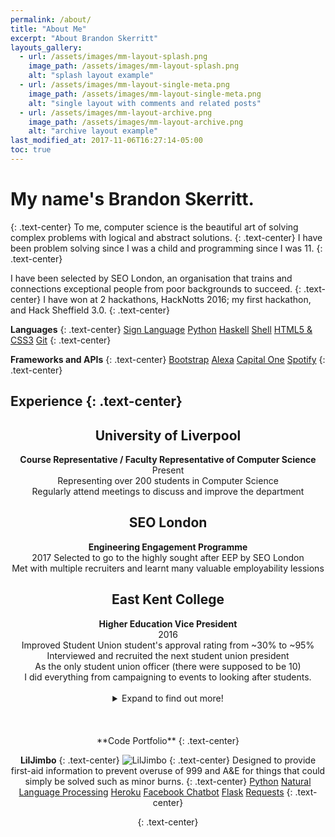 ```yaml
---
permalink: /about/
title: "About Me"
excerpt: "About Brandon Skerritt"
layouts_gallery:
  - url: /assets/images/mm-layout-splash.png
    image_path: /assets/images/mm-layout-splash.png
    alt: "splash layout example"
  - url: /assets/images/mm-layout-single-meta.png
    image_path: /assets/images/mm-layout-single-meta.png
    alt: "single layout with comments and related posts"
  - url: /assets/images/mm-layout-archive.png
    image_path: /assets/images/mm-layout-archive.png
    alt: "archive layout example"
last_modified_at: 2017-11-06T16:27:14-05:00
toc: true
---
```

<style>
ul {
  list-style-position: inside;
}
</style>


<h1>My name's Brandon Skerritt.</h1>
{: .text-center}
To me, computer science is the beautiful art of solving complex problems with logical and abstract solutions.
{: .text-center}
I have been problem solving since I was a child and programming since I was 11.
{: .text-center}

I have been selected by SEO London, an organisation that trains and connections exceptional people from poor backgrounds to succeed.
{: .text-center}
I have won at 2 hackathons, HackNotts 2016; my first hackathon, and Hack Sheffield 3.0.
{: .text-center}

**Languages**
{: .text-center}
<a href="#" class="btn btn--primary">Sign Language</a>
<a href="#" class="btn btn--primary">Python</a>
<a href="#" class="btn btn--primary">Haskell</a>
<a href="#" class="btn btn--primary">Shell</a>
<a href="#" class="btn btn--primary">HTML5 & CSS3</a>
<a href="#" class="btn btn--primary">Git</a>
{: .text-center}



**Frameworks and APIs**
{: .text-center}
<a href="#" class="btn btn--primary">Bootstrap</a>
<a href="#" class="btn btn--primary">Alexa</a>
<a href="#" class="btn btn--primary">Capital One</a>
<a href="#" class="btn btn--primary">Spotify</a>
{: .text-center}

**Experience**
{: .text-center}  
---
<center>
<h2>University of Liverpool</h2>
<b>Course Representative / Faculty Representative of Computer Science</b><br>
Present <br>
Representing over 200 students in Computer Science<br>
Regularly attend meetings to discuss and improve the department
<br>

<h2>SEO London</h2>
<b>Engineering Engagement Programme</b><br>
2017
Selected to go to the highly sought after EEP by SEO London<br>
Met with multiple recruiters and learnt many valuable employability lessions
<br>

<h2>East Kent College</h2>
<b>Higher Education Vice President</b><br>
2016<br>
Improved Student Union student's approval rating from ~30% to ~95%<br>
Interviewed and recruited the next student union president<br>
As the only student union officer (there were supposed to be 10)<br>
I did everything from campaigning to events to looking after students.<br>


<br>


<details><summary>Expand to find out more!</summary><p>

**University of Liverpool**
  {: .text-center}
  Computer Science Tutor
  {: .text-center}
  Present
  {: .text-center}
  * Tutoring year 11 school students in Computer Science
  {: .text-center}

    **IDI Sprachen- und Dolmetscher-Institut**
  {: .text-center}
  Guest Speaker
  {: .text-center}
  2016
  {: .text-center}
  * Gave a 2 hour lecture on England and the English language
  * Informally talked to students after the lecture about everything to do with England
  {: .text-center}

   **University of Liverpool**
  {: .text-center}
  Health and Welfare Representative of Carnatic Student Village
  {: .text-center}
  Present
  {: .text-center}
  * Running anti-sexual harrasment campaigns
  * Preventing students from dropping out of university for personal reasons that could be helped with
  {: .text-center}

    **Kent Events / freelance events marshal**
  {: .text-center}
  Marshal / Security / Parking
  {: .text-center}
  2014 - 2017
  {: .text-center}
  * Worked at over 50 events
  * In depth knowledge of how events are organised and ran
  {: .text-center}

  [ ](#link){: .btn}
  [ ](#link){: .btn}
</p></details>

<br>
<br>
<br>
**Code Portfolio**
{: .text-center}
 
**LilJimbo**
{: .text-center}
![LilJimbo](https://i.imgur.com/aoqUElx.gif "LilJimbo")
{: .text-center}
Designed to provide first-aid information to prevent overuse of 999 and A&E for things that could simply be solved such as minor burns.
{: .text-center}
<a href="#" class="btn btn--primary">Python</a>
<a href="#" class="btn btn--primary">Natural Language Processing</a>
<a href="#" class="btn btn--primary">Heroku</a>
<a href="#" class="btn btn--primary">Facebook Chatbot</a>
<a href="#" class="btn btn--primary">Flask</a>
<a href="#" class="btn btn--primary">Requests</a>
{: .text-center}


{: .text-center}
